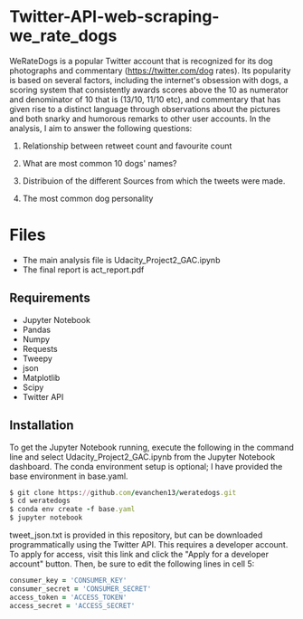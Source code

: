 # Twitter-API-web-scraping-we_rate_dogs

WeRateDogs is a popular Twitter account that is recognized for its dog photographs and
commentary (https://twitter.com/dog rates). Its popularity is based on several factors, including
the internet's obsession with dogs, a scoring system that consistently awards scores above the 10
as numerator and denominator of 10 that is (13/10, 11/10 etc), and commentary that has given
rise to a distinct language through observations about the pictures and both snarky and humorous
remarks to other user accounts. In the analysis, I aim to answer the following questions:

1) Relationship between retweet count and favourite count

2) What are most common 10 dogs' names?

3) Distribuion of the different Sources from which the tweets were made.

4) The most common dog personality

# Files
- The main analysis file is Udacity_Project2_GAC.ipynb
- The final report is act_report.pdf

## Requirements
- Jupyter Notebook
- Pandas
- Numpy
- Requests
- Tweepy
- json
- Matplotlib
- Scipy
- Twitter API

## Installation

To get the Jupyter Notebook running, execute the following in the command line and select Udacity_Project2_GAC.ipynb from the Jupyter Notebook dashboard. The conda environment setup is optional; I have provided the base environment in base.yaml.
```ruby
$ git clone https://github.com/evanchen13/weratedogs.git
$ cd weratedogs
$ conda env create -f base.yaml
$ jupyter notebook
```
tweet_json.txt is provided in this repository, but can be downloaded programmatically using the Twitter API. This requires a developer account. To apply for access, visit this link and click the "Apply for a developer account" button. Then, be sure to edit the following lines in cell 5:

```ruby
consumer_key = 'CONSUMER_KEY'
consumer_secret = 'CONSUMER_SECRET'
access_token = 'ACCESS_TOKEN'
access_secret = 'ACCESS_SECRET'
```
